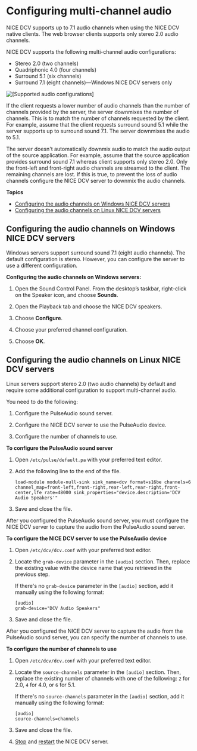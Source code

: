 # Configuring multi\-channel audio<a name="manage-audio"></a>

NICE DCV supports up to 7\.1 audio channels when using the NICE DCV native clients\. The web browser clients supports only stereo 2\.0 audio channels\.

NICE DCV supports the following multi\-channel audio configurations:
+ Stereo 2\.0 \(two channels\)
+ Quadriphonic 4\.0 \(four channels\)
+ Surround 5\.1 \(six channels\)
+ Surround 7\.1 \(eight channels\)—Windows NICE DCV servers only

![\[Supported audio configurations\]](http://docs.aws.amazon.com/dcv/latest/adminguide/images/audio.png)

If the client requests a lower number of audio channels than the number of channels provided by the server, the server downmixes the number of channels\. This is to match the number of channels requested by the client\. For example, assume that the client requests surround sound 5\.1 while the server supports up to surround sound 7\.1\. The server downmixes the audio to 5\.1\.

The server doesn't automatically downmix audio to match the audio output of the source application\. For example, assume that the source application provides surround sound 7\.1 whereas client supports only stereo 2\.0\. Only the front\-left and front\-right audio channels are streamed to the client\. The remaining channels are lost\. If this is true, to prevent the loss of audio channels configure the NICE DCV server to downmix the audio channels\.

**Topics**
+ [Configuring the audio channels on Windows NICE DCV servers](#win-audio)
+ [Configuring the audio channels on Linux NICE DCV servers](#linux-audio)

## Configuring the audio channels on Windows NICE DCV servers<a name="win-audio"></a>

Windows servers support surround sound 7\.1 \(eight audio channels\)\. The default configuration is stereo\. However, you can configure the server to use a different configuration\.

**Configuring the audio channels on Windows servers:**

1. Open the Sound Control Panel\. From the desktop’s taskbar, right\-click on the Speaker icon, and choose **Sounds**\.

1. Open the Playback tab and choose the NICE DCV speakers\.

1. Choose **Configure**\.

1. Choose your preferred channel configuration\.

1. Choose **OK**\.

## Configuring the audio channels on Linux NICE DCV servers<a name="linux-audio"></a>

Linux servers support stereo 2\.0 \(two audio channels\) by default and require some additional configuration to support multi\-channel audio\. 

You need to do the following:

1. Configure the PulseAudio sound server\.

1. Configure the NICE DCV server to use the PulseAudio device\.

1. Configure the number of channels to use\.

**To configure the PulseAudio sound server**

1. Open `/etc/pulse/default.pa` with your preferred text editor\. 

1. Add the following line to the end of the file\.

   ```
   load-module module-null-sink sink_name=dcv format=s16be channels=6 channel_map=front-left,front-right,rear-left,rear-right,front-center,lfe rate=48000 sink_properties="device.description='DCV Audio Speakers'"
   ```

1. Save and close the file\.

After you configured the PulseAudio sound server, you must configure the NICE DCV server to capture the audio from the PulseAudio sound server\.

**To configure the NICE DCV server to use the PulseAudio device**

1. Open `/etc/dcv/dcv.conf` with your preferred text editor\.

1. Locate the `grab-device` parameter in the `[audio]` section\. Then, replace the existing value with the device name that you retrieved in the previous step\.

   If there's no `grab-device` parameter in the `[audio]` section, add it manually using the following format:

   ```
   [audio]
   grab-device="DCV Audio Speakers"
   ```

1. Save and close the file\.

After you configured the NICE DCV server to capture the audio from the PulseAudio sound server, you can specify the number of channels to use\.

**To configure the number of channels to use**

1. Open `/etc/dcv/dcv.conf` with your preferred text editor\.

1. Locate the `source-channels` parameter in the `[audio]` section\. Then, replace the existing number of channels with one of the following: `2` for 2\.0, `4` for 4\.0, or `6` for 5\.1\.

   If there's no `source-channels` parameter in the `[audio]` section, add it manually using the following format:

   ```
   [audio]
   source-channels=channels
   ```

1. Save and close the file\.

1. [Stop](manage-stop.md) and [restart](manage-start.md) the NICE DCV server\.